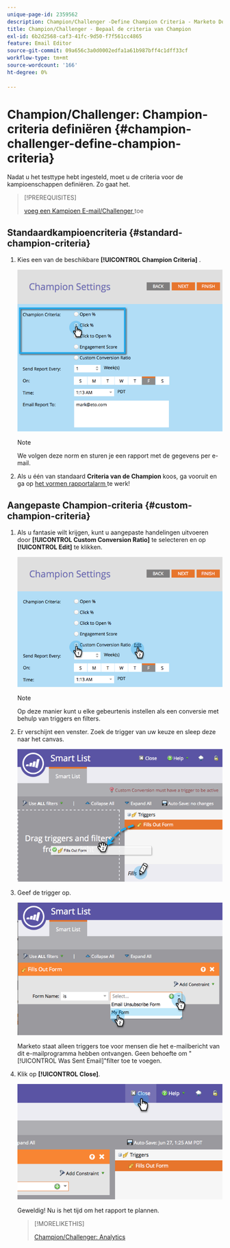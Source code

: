 ```yaml
---
unique-page-id: 2359562
description: Champion/Challenger -Define Champion Criteria - Marketo Docs - Productdocumentatie
title: Champion/Challenger - Bepaal de criteria van Champion
exl-id: 6b2d2568-caf3-41fc-9d50-f7f561cc4865
feature: Email Editor
source-git-commit: 09a656c3a0d0002edfa1a61b987bff4c1dff33cf
workflow-type: tm+mt
source-wordcount: '166'
ht-degree: 0%

---
```


# Champion/Challenger: Champion-criteria definiëren {#champion-challenger-define-champion-criteria}

Nadat u het testtype hebt ingesteld, moet u de criteria voor de kampioenschappen definiëren. Zo gaat het.

>[!PREREQUISITES]
>
>[ voeg een Kampioen E-mail/Challenger ](/help/marketo/product-docs/email-marketing/general/functions-in-the-editor/email-tests-champion-challenger/add-an-email-champion-challenger.md) toe

## Standaardkampioencriteria {#standard-champion-criteria}

1. Kies een van de beschikbare **[!UICONTROL Champion Criteria]** .

   ![](assets/image2014-9-15-13-3a1-3a15.png)

   >[!NOTE]
   >
   >We volgen deze norm en sturen je een rapport met de gegevens per e-mail.

1. Als u één van standaard **Criteria van de Champion** koos, ga vooruit en ga op [ het vormen rapportalarm ](/help/marketo/product-docs/email-marketing/general/functions-in-the-editor/email-tests-champion-challenger/champion-challenger-analytics.md#configure-report-alerts) te werk!

## Aangepaste Champion-criteria {#custom-champion-criteria}

1. Als u fantasie wilt krijgen, kunt u aangepaste handelingen uitvoeren door **[!UICONTROL Custom Conversion Ratio]** te selecteren en op **[!UICONTROL Edit]** te klikken.

   ![](assets/image2014-9-15-13-3a2-3a52.png)

   >[!NOTE]
   >
   >Op deze manier kunt u elke gebeurtenis instellen als een conversie met behulp van triggers en filters.

1. Er verschijnt een venster. Zoek de trigger van uw keuze en sleep deze naar het canvas.

   ![](assets/image2014-9-15-13-3a3-3a38.png)

1. Geef de trigger op.

   ![](assets/image2014-9-15-13-3a3-3a54.png)

   Marketo staat alleen triggers toe voor mensen die het e-mailbericht van dit e-mailprogramma hebben ontvangen. Geen behoefte om &quot;[!UICONTROL Was Sent Email]&quot;filter toe te voegen.

1. Klik op **[!UICONTROL Close]**.

   ![](assets/image2014-9-15-13-3a4-3a7.png)

   Geweldig! Nu is het tijd om het rapport te plannen.

   >[!MORELIKETHIS]
   >
   >[ Champion/Challenger: Analytics ](/help/marketo/product-docs/email-marketing/general/functions-in-the-editor/email-tests-champion-challenger/champion-challenger-analytics.md)
